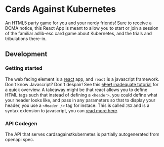 # Cards Against Kubernetes

An HTML5 party game for you and your nerdy friends! Sure to receive a DCMA notice, this React App is meant to allow you to start or join a session of the familiar adlib-esc card game about Kubernetes, and the trials and tribulations there-in.

## Development

### Getting started

The web facing element is a [react](https://reactjs.org/) app, and `react` is a javascript framework. Don't know Javascript? Don't despair! See this [~~short~~ inadequate tutorial](./javascript.md) for a quick overview. A takeaway might be that react allows you to define HTML tags such that instead of defining a `<header>`, you could define what your header looks like, and pass in any parameters so that to display your header, you use a `<Header />` tag for instace. This is called `JSX` and is a syntax extension to javascript, you can [read more here](https://reactjs.org/docs/introducing-jsx.html).


### API Codegen

The API that serves cardsagainstkubernetes is partially autogenerated from openapi spec. 